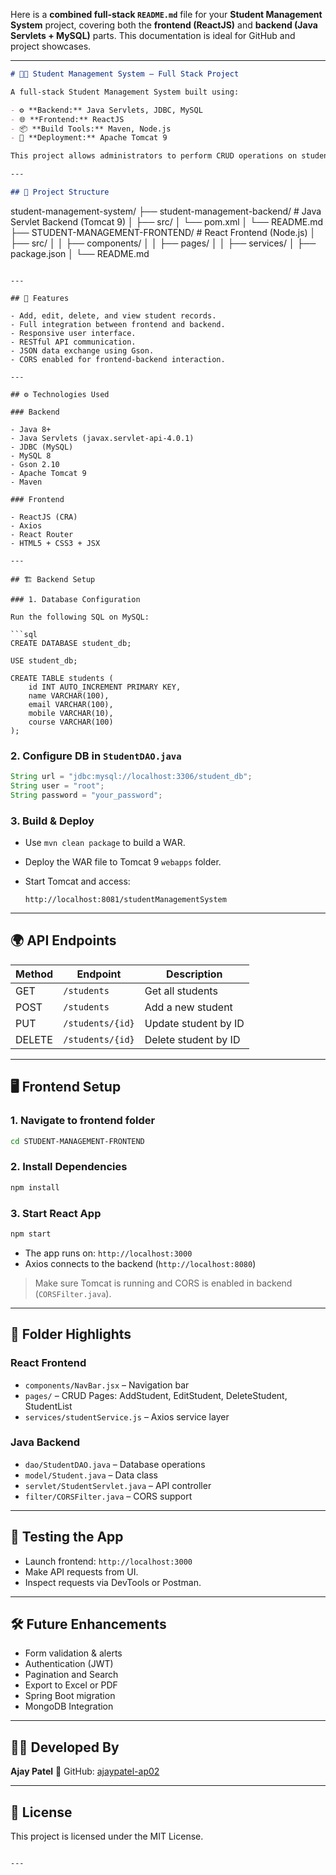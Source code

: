 Here is a **combined full-stack `README.md`** file for your **Student Management System** project, covering both the **frontend (ReactJS)** and **backend (Java Servlets + MySQL)** parts. This documentation is ideal for GitHub and project showcases.

---

```markdown
# 🧑‍🎓 Student Management System – Full Stack Project

A full-stack Student Management System built using:

- ⚙️ **Backend:** Java Servlets, JDBC, MySQL
- 🌐 **Frontend:** ReactJS
- 📦 **Build Tools:** Maven, Node.js
- 🚀 **Deployment:** Apache Tomcat 9

This project allows administrators to perform CRUD operations on student records.

---

## 📁 Project Structure

```

student-management-system/
├── student-management-backend/     # Java Servlet Backend (Tomcat 9)
│   ├── src/
│   └── pom.xml
│   └── README.md
├── STUDENT-MANAGEMENT-FRONTEND/    # React Frontend (Node.js)
│   ├── src/
│   │   ├── components/
│   │   ├── pages/
│   │   ├── services/
│   ├── package.json
│   └── README.md

````

---

## 🧩 Features

- Add, edit, delete, and view student records.
- Full integration between frontend and backend.
- Responsive user interface.
- RESTful API communication.
- JSON data exchange using Gson.
- CORS enabled for frontend-backend interaction.

---

## ⚙️ Technologies Used

### Backend

- Java 8+
- Java Servlets (javax.servlet-api-4.0.1)
- JDBC (MySQL)
- MySQL 8
- Gson 2.10
- Apache Tomcat 9
- Maven

### Frontend

- ReactJS (CRA)
- Axios
- React Router
- HTML5 + CSS3 + JSX

---

## 🏗️ Backend Setup

### 1. Database Configuration

Run the following SQL on MySQL:

```sql
CREATE DATABASE student_db;

USE student_db;

CREATE TABLE students (
    id INT AUTO_INCREMENT PRIMARY KEY,
    name VARCHAR(100),
    email VARCHAR(100),
    mobile VARCHAR(10),
    course VARCHAR(100)
);
````

### 2. Configure DB in `StudentDAO.java`

```java
String url = "jdbc:mysql://localhost:3306/student_db";
String user = "root";
String password = "your_password";
```

### 3. Build & Deploy

* Use `mvn clean package` to build a WAR.
* Deploy the WAR file to Tomcat 9 `webapps` folder.
* Start Tomcat and access:

  ```
  http://localhost:8081/studentManagementSystem
  ```

---

## 🌍 API Endpoints

| Method | Endpoint         | Description          |
| ------ | ---------------- | -------------------- |
| GET    | `/students`      | Get all students     |
| POST   | `/students`      | Add a new student    |
| PUT    | `/students/{id}` | Update student by ID |
| DELETE | `/students/{id}` | Delete student by ID |

---

## 🖥️ Frontend Setup

### 1. Navigate to frontend folder

```bash
cd STUDENT-MANAGEMENT-FRONTEND
```

### 2. Install Dependencies

```bash
npm install
```

### 3. Start React App

```bash
npm start
```

* The app runs on: `http://localhost:3000`
* Axios connects to the backend (`http://localhost:8080`)

> Make sure Tomcat is running and CORS is enabled in backend (`CORSFilter.java`).

---

## 🧠 Folder Highlights

### React Frontend

* `components/NavBar.jsx` – Navigation bar
* `pages/` – CRUD Pages: AddStudent, EditStudent, DeleteStudent, StudentList
* `services/studentService.js` – Axios service layer

### Java Backend

* `dao/StudentDAO.java` – Database operations
* `model/Student.java` – Data class
* `servlet/StudentServlet.java` – API controller
* `filter/CORSFilter.java` – CORS support

---

## 🧪 Testing the App

* Launch frontend: `http://localhost:3000`
* Make API requests from UI.
* Inspect requests via DevTools or Postman.

---

## 🛠️ Future Enhancements

* Form validation & alerts
* Authentication (JWT)
* Pagination and Search
* Export to Excel or PDF
* Spring Boot migration
* MongoDB Integration

---

## 👨‍💻 Developed By

**Ajay Patel**
🔗 GitHub: [ajaypatel-ap02](https://github.com/ajaypatel-ap02)

---

## 📜 License

This project is licensed under the MIT License.

```

---